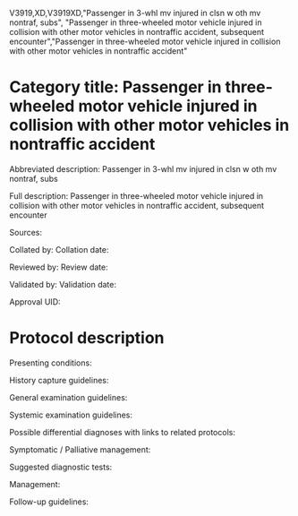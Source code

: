 V3919,XD,V3919XD,"Passenger in 3-whl mv injured in clsn w oth mv nontraf, subs", "Passenger in three-wheeled motor vehicle injured in collision with other motor vehicles in nontraffic accident, subsequent encounter","Passenger in three-wheeled motor vehicle injured in collision with other motor vehicles in nontraffic accident"
# Category title: Passenger in three-wheeled motor vehicle injured in collision with other motor vehicles in nontraffic accident

Abbreviated description: Passenger in 3-whl mv injured in clsn w oth mv nontraf, subs

Full description: Passenger in three-wheeled motor vehicle injured in collision with other motor vehicles in nontraffic accident, subsequent encounter

Sources:

Collated by:
Collation date:

Reviewed by:
Review date:

Validated by:
Validation date:

Approval UID:

# Protocol description

Presenting conditions:

History capture guidelines:

General examination guidelines:

Systemic examination guidelines:

Possible differential diagnoses with links to related protocols:

Symptomatic / Palliative management:

Suggested diagnostic tests:

Management:

Follow-up guidelines:
